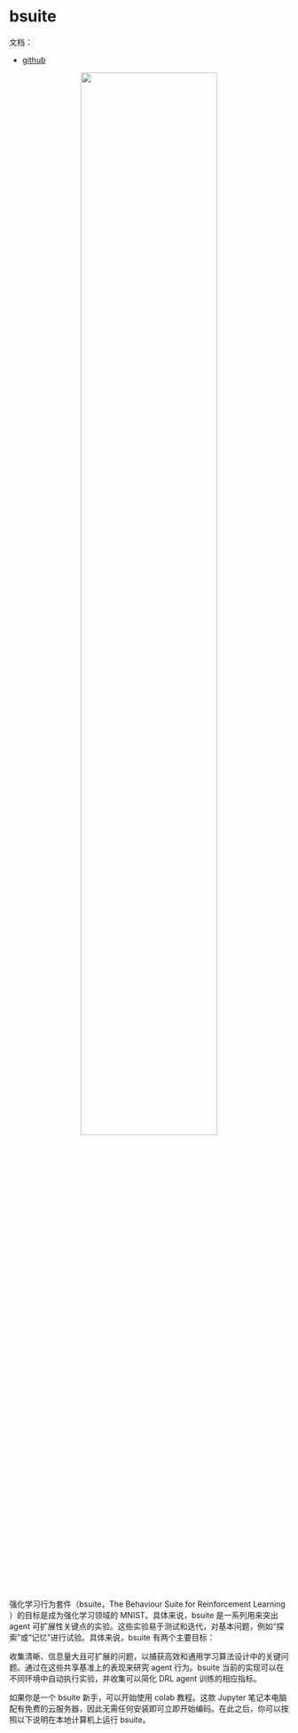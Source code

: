 
# bsuite


文档：

- [github](https://github.com/deepmind/bsuite)



<p align="center">
    <img width="70%" height="70%" src="http://images.iterate.site/blog/image/20200528/uQ875n2zL6nt.png?imageslim">
</p>


强化学习行为套件（bsuite，The Behaviour Suite for Reinforcement Learning ）的目标是成为强化学习领域的 MNIST。具体来说，bsuite 是一系列用来突出 agent 可扩展性关键点的实验。这些实验易于测试和迭代，对基本问题，例如“探索”或“记忆”进行试验。具体来说，bsuite 有两个主要目标：

收集清晰、信息量大且可扩展的问题，以捕获高效和通用学习算法设计中的关键问题。通过在这些共享基准上的表现来研究 agent 行为。bsuite 当前的实现可以在不同环境中自动执行实验，并收集可以简化 DRL agent 训练的相应指标。

如果你是一个 bsuite 新手，可以开始使用 colab 教程。这款 Jupyter 笔记本电脑配有免费的云服务器，因此无需任何安装即可立即开始编码。在此之后，你可以按照以下说明在本地计算机上运行 bsuite。
